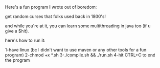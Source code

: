 Here's a fun program I wrote out of boredom:

get random curses that folks used back in 1800's!

and while you're at it, you can learn some multithreading in java too (if u give a $hit).

here's how to run it:

1-have linux (bc I didn't want to use maven or any other tools for a fun program)
2-chmod +x *.sh
3-./compile.sh && ./run.sh
4-hit CTRL+C to end the program
